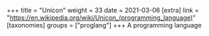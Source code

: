 +++
title = "Unicon"
weight = 33
date = 2021-03-06
[extra]
link = "https://en.wikipedia.org/wiki/Unicon_(programming_language)"
[taxonomies]
groups = ["proglang"]
+++
A programming language

